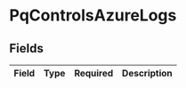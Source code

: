 # PqControlsAzureLogs


## Fields

| Field       | Type        | Required    | Description |
| ----------- | ----------- | ----------- | ----------- |